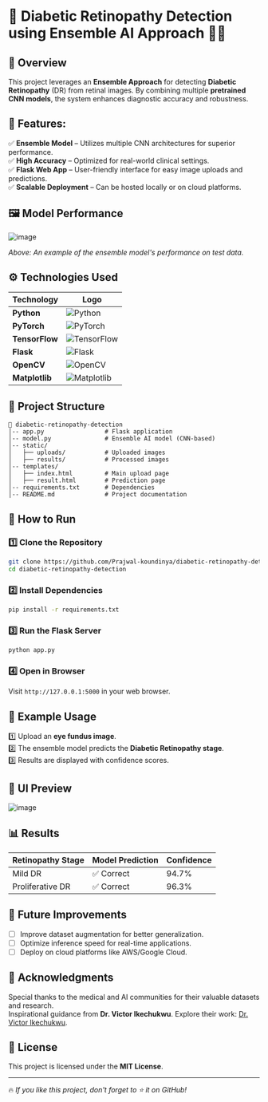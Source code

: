 # 🏥 Diabetic Retinopathy Detection using Ensemble AI Approach 🧠🔬

## 📌 Overview
This project leverages an **Ensemble Approach** for detecting **Diabetic Retinopathy** (DR) from retinal images. By combining multiple **pretrained CNN models**, the system enhances diagnostic accuracy and robustness.

## 🚀 Features:
✅ **Ensemble Model** – Utilizes multiple CNN architectures for superior performance.  
✅ **High Accuracy** – Optimized for real-world clinical settings.  
✅ **Flask Web App** – User-friendly interface for easy image uploads and predictions.  
✅ **Scalable Deployment** – Can be hosted locally or on cloud platforms.  

## 🖼️ Model Performance
![image](https://github.com/Prajwal-koundinya/diabetic-retinopathy-detection/assets/model-performance.png)

*Above: An example of the ensemble model's performance on test data.*

## ⚙️ **Technologies Used**

| **Technology**       | **Logo**                                                                                  |
|-----------------------|-------------------------------------------------------------------------------------------|
| **Python**           | ![Python](https://img.shields.io/badge/Python-3776AB?style=for-the-badge&logo=python&logoColor=white) |
| **PyTorch**          | ![PyTorch](https://img.shields.io/badge/PyTorch-EE4C2C?style=for-the-badge&logo=pytorch&logoColor=white) |
| **TensorFlow**       | ![TensorFlow](https://img.shields.io/badge/TensorFlow-FF6F00?style=for-the-badge&logo=tensorflow&logoColor=white) |
| **Flask**            | ![Flask](https://img.shields.io/badge/Flask-000000?style=for-the-badge&logo=flask&logoColor=white) |
| **OpenCV**           | ![OpenCV](https://img.shields.io/badge/OpenCV-5C3EE8?style=for-the-badge&logo=opencv&logoColor=white) |
| **Matplotlib**       | ![Matplotlib](https://img.shields.io/badge/Matplotlib-11557C?style=for-the-badge&logo=python&logoColor=white) |

## 📂 Project Structure
```
📁 diabetic-retinopathy-detection
│-- app.py                 # Flask application
│-- model.py               # Ensemble AI model (CNN-based)
│-- static/
│   ├── uploads/           # Uploaded images
│   ├── results/           # Processed images
│-- templates/
│   ├── index.html         # Main upload page
│   ├── result.html        # Prediction page
│-- requirements.txt       # Dependencies
│-- README.md              # Project documentation
```

## 🎯 How to Run
### 1️⃣ Clone the Repository
```bash
git clone https://github.com/Prajwal-koundinya/diabetic-retinopathy-detection.git
cd diabetic-retinopathy-detection
```

### 2️⃣ Install Dependencies
```bash
pip install -r requirements.txt
```

### 3️⃣ Run the Flask Server
```bash
python app.py
```

### 4️⃣ Open in Browser
Visit `http://127.0.0.1:5000` in your web browser.

## 📌 Example Usage
1️⃣ Upload an **eye fundus image**.  
2️⃣ The ensemble model predicts the **Diabetic Retinopathy stage**.  
3️⃣ Results are displayed with confidence scores.  

## 🎨 UI Preview
![image](https://github.com/Prajwal-koundinya/diabetic-retinopathy-detection/assets/ui-preview.png)

## 📊 Results
| Retinopathy Stage | Model Prediction | Confidence |
|-------------------|-----------------|------------|
| Mild DR          | ✅ Correct       | 94.7% |
| Proliferative DR | ✅ Correct       | 96.3% |

## 📖 Future Improvements
- [ ] Improve dataset augmentation for better generalization.
- [ ] Optimize inference speed for real-time applications.
- [ ] Deploy on cloud platforms like AWS/Google Cloud.

## 🤝 **Acknowledgments**
Special thanks to the medical and AI communities for their valuable datasets and research.  
Inspirational guidance from **Dr. Victor Ikechukwu**. Explore their work: [Dr. Victor Ikechukwu](https://github.com/Victor-Ikechukwu). 

## 📜 License
This project is licensed under the **MIT License**.

---
🔥 *If you like this project, don't forget to ⭐ it on GitHub!*

